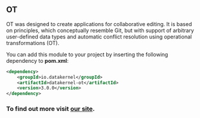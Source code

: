 ## OT

OT was designed to create applications for collaborative editing. It is based on principles, which conceptually resemble 
Git, but with support of arbitrary user-defined data types and automatic conflict resolution using operational 
transformations (OT).

You can add this module to your project by inserting the following dependency to **pom.xml**:
```xml
<dependency>
    <groupId>io.datakernel</groupId>
    <artifactId>datakernel-ot</artifactId>
    <version>3.0.0</version>
</dependency>
```

### To find out more visit [our site](https://datakernel.io/docs/cloud/ot.html).
 